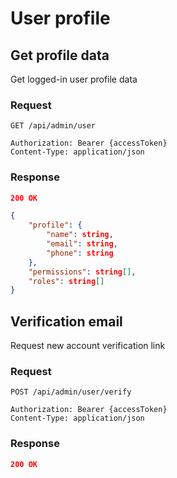# User profile

## Get profile data

Get logged-in user profile data

### Request

```http
GET /api/admin/user

Authorization: Bearer {accessToken}
Content-Type: application/json
```

### Response

```json
200 OK

{
    "profile": {
        "name": string,
        "email": string,
        "phone": string
    },
    "permissions": string[],
    "roles": string[]
}
```

## Verification email

Request new account verification link

### Request

```http
POST /api/admin/user/verify

Authorization: Bearer {accessToken}
Content-Type: application/json
```

### Response

```json
200 OK
```
